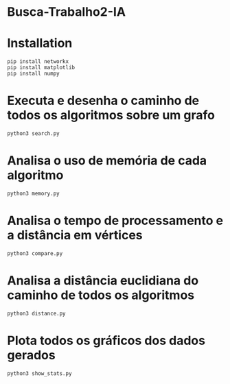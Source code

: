 # Busca-Trabalho2-IA

# Installation
```
pip install networkx
pip install matplotlib
pip install numpy
```

# Executa e desenha o caminho de todos os algoritmos sobre um grafo
```
python3 search.py
```

# Analisa o uso de memória de cada algoritmo 
```
python3 memory.py
```

# Analisa o tempo de processamento e a distância em vértices
```
python3 compare.py
```

# Analisa a distância euclidiana do caminho de todos os algoritmos
```
python3 distance.py
```

# Plota todos os gráficos dos dados gerados
```
python3 show_stats.py
```
